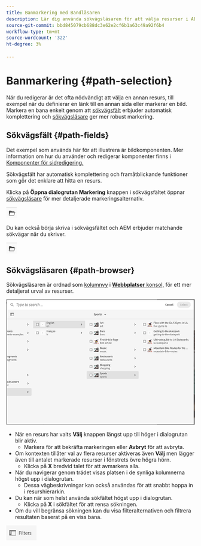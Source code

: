 ```yaml
---
title: Banmarkering med Bandläsaren
description: Lär dig använda sökvägsläsaren för att välja resurser i AEM.
source-git-commit: bbd845079cb688dc3e62e2cf6b1a63c49a92f6b4
workflow-type: tm+mt
source-wordcount: '322'
ht-degree: 3%

---
```



# Banmarkering {#path-selection}

När du redigerar är det ofta nödvändigt att välja en annan resurs, till exempel när du definierar en länk till en annan sida eller markerar en bild. Markera en bana enkelt genom att [sökvägsfält](#path-fields) erbjuder automatisk komplettering och [sökvägsläsare](#path-browser) ger mer robust markering.

## Sökvägsfält {#path-fields}

Det exempel som används här för att illustrera är bildkomponenten. Mer information om hur du använder och redigerar komponenter finns i [Komponenter för sidredigering.](/help/sites-cloud/authoring/page-editor/components.md)

Sökvägsfält har automatisk komplettering och framåtblickande funktioner som gör det enklare att hitta en resurs.

Klicka på **Öppna dialogrutan Markering** knappen i sökvägsfältet öppnar [sökvägsläsare](#path-browser) för mer detaljerade markeringsalternativ.

![Öppna dialogrutan Markering](assets/path-selection-open-selection-dialog.png)

Du kan också börja skriva i sökvägsfältet och AEM erbjuder matchande sökvägar när du skriver.

![Öppna dialogrutan Markering](assets/path-selection-open-selection-dialog.png)

## Sökvägsläsaren {#path-browser}

Sökvägsläsaren är ordnad som [kolumnvy](/help/sites-cloud/authoring/basic-handling.md#column-view) i [**Webbplatser** konsol,](/help/sites-cloud/authoring/sites-console/introduction.md) för ett mer detaljerat urval av resurser.

![Sökvägsläsaren](/help/sites-cloud/authoring/assets/path-browser.png)

* När en resurs har valts **Välj** knappen längst upp till höger i dialogrutan blir aktiv.
   * Markera för att bekräfta markeringen eller **Avbryt** för att avbryta.
* Om kontexten tillåter val av flera resurser aktiveras även **Välj** men lägger även till antalet markerade resurser i fönstrets övre högra hörn.
   * Klicka på **X** bredvid talet för att avmarkera alla.
* När du navigerar genom trädet visas platsen i de synliga kolumnerna högst upp i dialogrutan.
   * Dessa vägbeskrivningar kan också användas för att snabbt hoppa in i resurshierarkin.
* Du kan när som helst använda sökfältet högst upp i dialogrutan.
   * Klicka på **X** i sökfältet för att rensa sökningen.
* Om du vill begränsa sökningen kan du visa filteralternativen och filtrera resultaten baserat på en viss bana.

![Alternativet Filter](assets/path-selection-filters.png)
